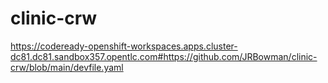 # clinic-crw

https://codeready-openshift-workspaces.apps.cluster-dc81.dc81.sandbox357.opentlc.com#https://github.com/JRBowman/clinic-crw/blob/main/devfile.yaml
